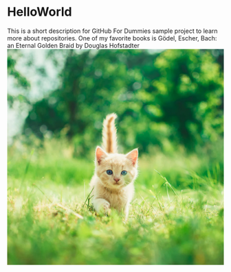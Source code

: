 # HelloWorld
This is a short description for GitHub For Dummies sample project to learn more about repositories.
One of my favorite books is Gödel, Escher, Bach: an Eternal Golden Braid by Douglas Hofstadter
![headshot](Kitten.jpg)
